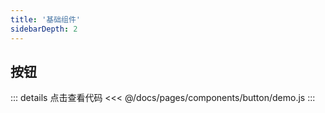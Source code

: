 ```yaml
---
title: '基础组件'
sidebarDepth: 2
---
```


## 按钮

<ClientOnly>
  <m-button />
</ClientOnly>

::: details 点击查看代码
<<< @/docs/pages/components/button/demo.js
:::